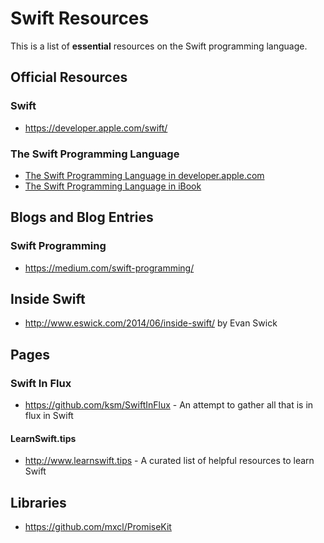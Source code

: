 # Swift Resources

This is a list of **essential** resources on the Swift programming language.

## Official Resources

### Swift

* https://developer.apple.com/swift/

### The Swift Programming Language

* [The Swift Programming Language in developer.apple.com](https://developer.apple.com/library/prerelease/ios/documentation/Swift/Conceptual/Swift_Programming_Language/)
* [The Swift Programming Language in iBook](https://itunes.apple.com/us/book/the-swift-programming-language/id881256329?mt=11)

## Blogs and Blog Entries

### Swift Programming

* https://medium.com/swift-programming/

## Inside Swift

* http://www.eswick.com/2014/06/inside-swift/ by Evan Swick

## Pages

### Swift In Flux

* https://github.com/ksm/SwiftInFlux - An attempt to gather all that is in flux in Swift

#### LearnSwift.tips

* http://www.learnswift.tips - A curated list of helpful resources to learn Swift

## Libraries

* https://github.com/mxcl/PromiseKit

